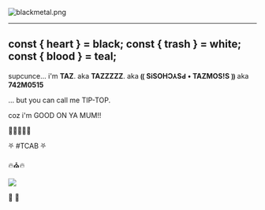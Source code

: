 ![blackmetal.png](:/7e227e338f9840b890d2ec0019a19dab)

---
const { heart } = black;
const { trash } = white;
const { blood } = teal;
 ---

supcunce... i'm **TAZ**.
aka **TAZZZZZ**.
aka **⸨ SiSOHƆ⅄SԀ • TAZMOS!S ⸩**
aka **742M0515**

... but you can call me TIP-TOP.

coz i'm GOOD ON YA MUM!!

🤣🤣🤣🤣🤣

⛧ #TCAB ⛧

🔥⛪🔥

![](https://komarev.com/ghpvc/?username=742M0515)

💚 🤍
